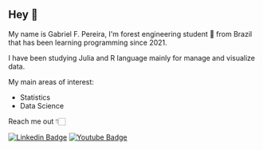  ## Hey 👋

 My name is Gabriel F. Pereira, I'm forest engineering student 🌱 from    Brazil that has been learning programming since 2021.

 I have been studying Julia and R language mainly for manage and visualize data. 

My main areas of interest: 
- Statistics 
- Data Science


Reach me out  👇🏻

[![Linkedin Badge](https://img.shields.io/badge/-LinkedIn-blue?style=flat-square&logo=Linkedin&logoColor=white&link=https://www.linkedin.com/in/gabriel-de-freitas-pereira-925260205)](https://www.linkedin.com/in/gabriel-de-freitas-pereira-925260205) [![Youtube Badge](https://img.shields.io/badge/-Youtube-FF0000?style=flat-square&labelColor=FF0000&logo=youtube&logoColor=white&link=https://www.youtube.com/channel/UCRhKK6VrISnIWPJjYxBPKnA/videos)](https://www.youtube.com/channel/UCw3sS4v18RQ4Q7QxacQf7JQ)
